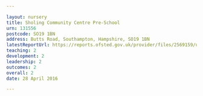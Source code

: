 ```yaml
---

layout: nursery
title: Sholing Community Centre Pre-School
urn: 131556
postcode: SO19 1BN
address: Butts Road, Southampton, Hampshire, SO19 1BN
latestReportUrl: https://reports.ofsted.gov.uk/provider/files/2569159/urn/131556.pdf
teaching: 2
development: 2
leadership: 2
outcomes: 2
overall: 2
date: 28 April 2016

---
```

